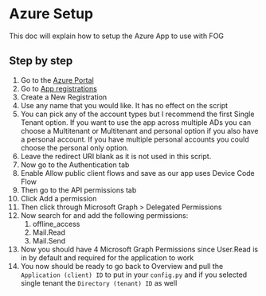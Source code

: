 # Azure Setup

This doc will explain how to setup the Azure App to use with FOG

## Step by step

1. Go to the [Azure Portal](https://portal.azure.com/#home)
2. Go to [App registrations](https://portal.azure.com/#view/Microsoft_AAD_RegisteredApps/ApplicationsListBlade)
3. Create a New Registration
4. Use any name that you would like. It has no effect on the script
5. You can pick any of the account types but I recommend the first Single Tenant option. If you want to use the app across multiple ADs you can choose a Multitenant or Multitenant and personal option if you also have a personal account. If you have multiple personal accounts you could choose the personal only option.
6. Leave the redirect URI blank as it is not used in this script.
7. Now go to the Authentication tab
8. Enable Allow public client flows and save as our app uses Device Code Flow
9. Then go to the API permissions tab
10. Click Add a permission
11. Then click through Microsoft Graph > Delegated Permissions
12. Now search for and add the following permissions:
    1. offline_access
    2. Mail.Read
    3. Mail.Send
13. Now you should have 4 Microsoft Graph Permissions since User.Read is in by default and required for the application to work
14. You now should be ready to go back to Overview and pull the `Application (client) ID` to put in your `config.py` and if you selected single tenant the `Directory (tenant) ID` as well
